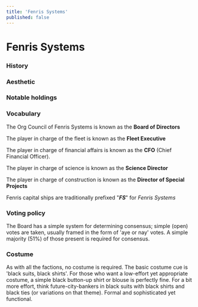 ```yaml
---
title: 'Fenris Systems'
published: false
---
```


# Fenris Systems

### History

### Aesthetic

### Notable holdings

### Vocabulary
The Org Council of Fenris Systems is known as the **Board of Directors**

The player in charge of the fleet is known as the **Fleet Executive**

The player in charge of financial affairs is known as the **CFO** (Chief Financial Officer).

The player in charge of science is known as the **Science Director**

The player in charge of construction is known as the **Director of Special Projects**

Fenris capital ships are traditionally prefixed "**_FS_**" for _Fenris Systems_

### Voting policy
The Board has a simple system for determining consensus; simple (open) votes are taken, usually framed in the form of 'aye or nay' votes. A simple majority (51%) of those present is required for consensus.

### Costume
As with all the factions, no costume is required. The basic costume cue is 'black suits, black shirts'. For those who want a low-effort yet appropriate costume, a simple black button-up shirt or blouse is perfectly fine. For a bit more effort, think future-city-bankers in black suits with black shirts and black ties (or variations on that theme). Formal and sophisticated yet functional.
